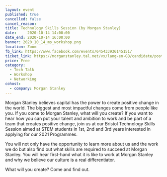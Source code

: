 ```yaml
---
layout: event
published: true
cancelled: false
cancel_reason:
title: Technology Skills Session (by Morgan Stanley)
date:     2020-10-14 14:00:00
date_end: 2020-10-14 16:00:00
banner: 2020_10_14_ms_workshop.png
location: Zoom
fb_link: https://www.facebook.com/events/645433936145151/
ticket_link: https://morganstanley.tal.net/vx/lang-en-GB/candidate/postings/6934?fbclid=IwAR3uAaS9EpIWnjb92Pvkwyh6nyJ4DdJjgnGvf-gh5A6A6KoBFEPLS4MgMqc
price: Free
category:
  - Tech Talk
  - Workshop
  - Networking
cohost:
  - company: Morgan Stanley
---
```


Morgan Stanley believes capital has the power to create positive change in the world. The biggest and most impactful changes come from people like you. If you come to Morgan Stanley, what will you create? If you want to hear how you can put your talent and ambition to work and be part of a team that creates positive change, join us at our Bristol Technology Skills Session aimed at STEM students in 1st, 2nd and 3rd years interested in applying for our 2021 Programmes.

You will not only have the opportunity to learn more about us and the work we do but also find out what skills are required to succeed at Morgan Stanley. You will hear first-hand what it is like to work at Morgan Stanley and why we believe our culture is a real differentiator.

What will you create? Come and find out. 
